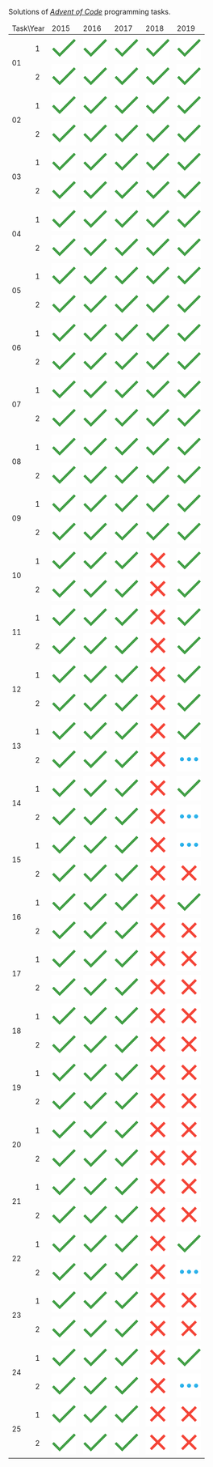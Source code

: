 Solutions  of <cite>[Advent of Code][1]</cite> programming tasks.
<table>
<thead>
	<tr>
		<td colspan="2">Task\Year</td>
		<td>2015</td>
		<td>2016</td>
		<td>2017</td>
		<td>2018</td>
		<td>2019</td>
	</tr>
</thead>
<tbody>
	<tr>
		<td rowspan="2">01</td>
		<td>1</td>
		<td><img src="misc/images/solved.png" width="48" height="48"></td>
		<td><img src="misc/images/solved.png" width="48" height="48"></td>
		<td><img src="misc/images/solved.png" width="48" height="48"></td>
		<td><img src="misc/images/solved.png" width="48" height="48"></td>
		<td><img src="misc/images/solved.png" width="48" height="48"></td>
	</tr>
	<tr>
		<td>2</td>
		<td><img src="misc/images/solved.png" width="48" height="48"></td>
		<td><img src="misc/images/solved.png" width="48" height="48"></td>
		<td><img src="misc/images/solved.png" width="48" height="48"></td>
		<td><img src="misc/images/solved.png" width="48" height="48"></td>
		<td><img src="misc/images/solved.png" width="48" height="48"></td>
	</tr>
	<tr>
		<td rowspan="2">02</td>
		<td>1</td>
		<td><img src="misc/images/solved.png" width="48" height="48"></td>
		<td><img src="misc/images/solved.png" width="48" height="48"></td>
		<td><img src="misc/images/solved.png" width="48" height="48"></td>
		<td><img src="misc/images/solved.png" width="48" height="48"></td>
		<td><img src="misc/images/solved.png" width="48" height="48"></td>
	</tr>
	<tr>
		<td>2</td>
		<td><img src="misc/images/solved.png" width="48" height="48"></td>
		<td><img src="misc/images/solved.png" width="48" height="48"></td>
		<td><img src="misc/images/solved.png" width="48" height="48"></td>
		<td><img src="misc/images/solved.png" width="48" height="48"></td>
		<td><img src="misc/images/solved.png" width="48" height="48"></td>
	</tr>
	<tr>
		<td rowspan="2">03</td>
		<td>1</td>
		<td><img src="misc/images/solved.png" width="48" height="48"></td>
		<td><img src="misc/images/solved.png" width="48" height="48"></td>
		<td><img src="misc/images/solved.png" width="48" height="48"></td>
		<td><img src="misc/images/solved.png" width="48" height="48"></td>
		<td><img src="misc/images/solved.png" width="48" height="48"></td>
	</tr>
	<tr>
		<td>2</td>
		<td><img src="misc/images/solved.png" width="48" height="48"></td>
		<td><img src="misc/images/solved.png" width="48" height="48"></td>
		<td><img src="misc/images/solved.png" width="48" height="48"></td>
		<td><img src="misc/images/solved.png" width="48" height="48"></td>
		<td><img src="misc/images/solved.png" width="48" height="48"></td>
	</tr>
	<tr>
		<td rowspan="2">04</td>
		<td>1</td>
		<td><img src="misc/images/solved.png" width="48" height="48"></td>
		<td><img src="misc/images/solved.png" width="48" height="48"></td>
		<td><img src="misc/images/solved.png" width="48" height="48"></td>
		<td><img src="misc/images/solved.png" width="48" height="48"></td>
		<td><img src="misc/images/solved.png" width="48" height="48"></td>
	</tr>
	<tr>
		<td>2</td>
		<td><img src="misc/images/solved.png" width="48" height="48"></td>
		<td><img src="misc/images/solved.png" width="48" height="48"></td>
		<td><img src="misc/images/solved.png" width="48" height="48"></td>
		<td><img src="misc/images/solved.png" width="48" height="48"></td>
		<td><img src="misc/images/solved.png" width="48" height="48"></td>
	</tr>
	<tr>
		<td rowspan="2">05</td>
		<td>1</td>
		<td><img src="misc/images/solved.png" width="48" height="48"></td>
		<td><img src="misc/images/solved.png" width="48" height="48"></td>
		<td><img src="misc/images/solved.png" width="48" height="48"></td>
		<td><img src="misc/images/solved.png" width="48" height="48"></td>
		<td><img src="misc/images/solved.png" width="48" height="48"></td>
	</tr>
	<tr>
		<td>2</td>
		<td><img src="misc/images/solved.png" width="48" height="48"></td>
		<td><img src="misc/images/solved.png" width="48" height="48"></td>
		<td><img src="misc/images/solved.png" width="48" height="48"></td>
		<td><img src="misc/images/solved.png" width="48" height="48"></td>
		<td><img src="misc/images/solved.png" width="48" height="48"></td>
	</tr>
	<tr>
		<td rowspan="2">06</td>
		<td>1</td>
		<td><img src="misc/images/solved.png" width="48" height="48"></td>
		<td><img src="misc/images/solved.png" width="48" height="48"></td>
		<td><img src="misc/images/solved.png" width="48" height="48"></td>
		<td><img src="misc/images/solved.png" width="48" height="48"></td>
		<td><img src="misc/images/solved.png" width="48" height="48"></td>
	</tr>
	<tr>
		<td>2</td>
		<td><img src="misc/images/solved.png" width="48" height="48"></td>
		<td><img src="misc/images/solved.png" width="48" height="48"></td>
		<td><img src="misc/images/solved.png" width="48" height="48"></td>
		<td><img src="misc/images/solved.png" width="48" height="48"></td>
		<td><img src="misc/images/solved.png" width="48" height="48"></td>
	</tr>
	<tr>
		<td rowspan="2">07</td>
		<td>1</td>
		<td><img src="misc/images/solved.png" width="48" height="48"></td>
		<td><img src="misc/images/solved.png" width="48" height="48"></td>
		<td><img src="misc/images/solved.png" width="48" height="48"></td>
		<td><img src="misc/images/solved.png" width="48" height="48"></td>
		<td><img src="misc/images/solved.png" width="48" height="48"></td>
	</tr>
	<tr>
		<td>2</td>
		<td><img src="misc/images/solved.png" width="48" height="48"></td>
		<td><img src="misc/images/solved.png" width="48" height="48"></td>
		<td><img src="misc/images/solved.png" width="48" height="48"></td>
		<td><img src="misc/images/solved.png" width="48" height="48"></td>
		<td><img src="misc/images/solved.png" width="48" height="48"></td>
	</tr>
	<tr>
		<td rowspan="2">08</td>
		<td>1</td>
		<td><img src="misc/images/solved.png" width="48" height="48"></td>
		<td><img src="misc/images/solved.png" width="48" height="48"></td>
		<td><img src="misc/images/solved.png" width="48" height="48"></td>
		<td><img src="misc/images/solved.png" width="48" height="48"></td>
		<td><img src="misc/images/solved.png" width="48" height="48"></td>
	</tr>
	<tr>
		<td>2</td>
		<td><img src="misc/images/solved.png" width="48" height="48"></td>
		<td><img src="misc/images/solved.png" width="48" height="48"></td>
		<td><img src="misc/images/solved.png" width="48" height="48"></td>
		<td><img src="misc/images/solved.png" width="48" height="48"></td>
		<td><img src="misc/images/solved.png" width="48" height="48"></td>
	</tr>
	<tr>
		<td rowspan="2">09</td>
		<td>1</td>
		<td><img src="misc/images/solved.png" width="48" height="48"></td>
		<td><img src="misc/images/solved.png" width="48" height="48"></td>
		<td><img src="misc/images/solved.png" width="48" height="48"></td>
		<td><img src="misc/images/solved.png" width="48" height="48"></td>
		<td><img src="misc/images/solved.png" width="48" height="48"></td>
	</tr>
	<tr>
		<td>2</td>
		<td><img src="misc/images/solved.png" width="48" height="48"></td>
		<td><img src="misc/images/solved.png" width="48" height="48"></td>
		<td><img src="misc/images/solved.png" width="48" height="48"></td>
		<td><img src="misc/images/solved.png" width="48" height="48"></td>
		<td><img src="misc/images/solved.png" width="48" height="48"></td>
	</tr>
	<tr>
		<td rowspan="2">10</td>
		<td>1</td>
		<td><img src="misc/images/solved.png" width="48" height="48"></td>
		<td><img src="misc/images/solved.png" width="48" height="48"></td>
		<td><img src="misc/images/solved.png" width="48" height="48"></td>
		<td><img src="misc/images/notStarted.png" width="48" height="48"></td>
		<td><img src="misc/images/solved.png" width="48" height="48"></td>
	</tr>
	<tr>
		<td>2</td>
		<td><img src="misc/images/solved.png" width="48" height="48"></td>
		<td><img src="misc/images/solved.png" width="48" height="48"></td>
		<td><img src="misc/images/solved.png" width="48" height="48"></td>
		<td><img src="misc/images/notStarted.png" width="48" height="48"></td>
		<td><img src="misc/images/solved.png" width="48" height="48"></td>
	</tr>
	<tr>
		<td rowspan="2">11</td>
		<td>1</td>
		<td><img src="misc/images/solved.png" width="48" height="48"></td>
		<td><img src="misc/images/solved.png" width="48" height="48"></td>
		<td><img src="misc/images/solved.png" width="48" height="48"></td>
		<td><img src="misc/images/notStarted.png" width="48" height="48"></td>
		<td><img src="misc/images/solved.png" width="48" height="48"></td>
	</tr>
	<tr>
		<td>2</td>
		<td><img src="misc/images/solved.png" width="48" height="48"></td>
		<td><img src="misc/images/solved.png" width="48" height="48"></td>
		<td><img src="misc/images/solved.png" width="48" height="48"></td>
		<td><img src="misc/images/notStarted.png" width="48" height="48"></td>
		<td><img src="misc/images/solved.png" width="48" height="48"></td>
	</tr>
	<tr>
		<td rowspan="2">12</td>
		<td>1</td>
		<td><img src="misc/images/solved.png" width="48" height="48"></td>
		<td><img src="misc/images/solved.png" width="48" height="48"></td>
		<td><img src="misc/images/solved.png" width="48" height="48"></td>
		<td><img src="misc/images/notStarted.png" width="48" height="48"></td>
		<td><img src="misc/images/solved.png" width="48" height="48"></td>
	</tr>
	<tr>
		<td>2</td>
		<td><img src="misc/images/solved.png" width="48" height="48"></td>
		<td><img src="misc/images/solved.png" width="48" height="48"></td>
		<td><img src="misc/images/solved.png" width="48" height="48"></td>
		<td><img src="misc/images/notStarted.png" width="48" height="48"></td>
		<td><img src="misc/images/solved.png" width="48" height="48"></td>
	</tr>
	<tr>
		<td rowspan="2">13</td>
		<td>1</td>
		<td><img src="misc/images/solved.png" width="48" height="48"></td>
		<td><img src="misc/images/solved.png" width="48" height="48"></td>
		<td><img src="misc/images/solved.png" width="48" height="48"></td>
		<td><img src="misc/images/notStarted.png" width="48" height="48"></td>
		<td><img src="misc/images/solved.png" width="48" height="48"></td>
	</tr>
	<tr>
		<td>2</td>
		<td><img src="misc/images/solved.png" width="48" height="48"></td>
		<td><img src="misc/images/solved.png" width="48" height="48"></td>
		<td><img src="misc/images/solved.png" width="48" height="48"></td>
		<td><img src="misc/images/notStarted.png" width="48" height="48"></td>
		<td><img src="misc/images/inProgress.png" width="48" height="48"></td>
	</tr>
	<tr>
		<td rowspan="2">14</td>
		<td>1</td>
		<td><img src="misc/images/solved.png" width="48" height="48"></td>
		<td><img src="misc/images/solved.png" width="48" height="48"></td>
		<td><img src="misc/images/solved.png" width="48" height="48"></td>
		<td><img src="misc/images/notStarted.png" width="48" height="48"></td>
		<td><img src="misc/images/solved.png" width="48" height="48"></td>
	</tr>
	<tr>
		<td>2</td>
		<td><img src="misc/images/solved.png" width="48" height="48"></td>
		<td><img src="misc/images/solved.png" width="48" height="48"></td>
		<td><img src="misc/images/solved.png" width="48" height="48"></td>
		<td><img src="misc/images/notStarted.png" width="48" height="48"></td>
		<td><img src="misc/images/inProgress.png" width="48" height="48"></td>
	</tr>
	<tr>
		<td rowspan="2">15</td>
		<td>1</td>
		<td><img src="misc/images/solved.png" width="48" height="48"></td>
		<td><img src="misc/images/solved.png" width="48" height="48"></td>
		<td><img src="misc/images/solved.png" width="48" height="48"></td>
		<td><img src="misc/images/notStarted.png" width="48" height="48"></td>
		<td><img src="misc/images/inProgress.png" width="48" height="48"></td>
	</tr>
	<tr>
		<td>2</td>
		<td><img src="misc/images/solved.png" width="48" height="48"></td>
		<td><img src="misc/images/solved.png" width="48" height="48"></td>
		<td><img src="misc/images/solved.png" width="48" height="48"></td>
		<td><img src="misc/images/notStarted.png" width="48" height="48"></td>
		<td><img src="misc/images/notStarted.png" width="48" height="48"></td>
	</tr>
	<tr>
		<td rowspan="2">16</td>
		<td>1</td>
		<td><img src="misc/images/solved.png" width="48" height="48"></td>
		<td><img src="misc/images/solved.png" width="48" height="48"></td>
		<td><img src="misc/images/solved.png" width="48" height="48"></td>
		<td><img src="misc/images/notStarted.png" width="48" height="48"></td>
		<td><img src="misc/images/solved.png" width="48" height="48"></td>
	</tr>
	<tr>
		<td>2</td>
		<td><img src="misc/images/solved.png" width="48" height="48"></td>
		<td><img src="misc/images/solved.png" width="48" height="48"></td>
		<td><img src="misc/images/solved.png" width="48" height="48"></td>
		<td><img src="misc/images/notStarted.png" width="48" height="48"></td>
		<td><img src="misc/images/notStarted.png" width="48" height="48"></td>
	</tr>
	<tr>
		<td rowspan="2">17</td>
		<td>1</td>
		<td><img src="misc/images/solved.png" width="48" height="48"></td>
		<td><img src="misc/images/solved.png" width="48" height="48"></td>
		<td><img src="misc/images/solved.png" width="48" height="48"></td>
		<td><img src="misc/images/notStarted.png" width="48" height="48"></td>
		<td><img src="misc/images/notStarted.png" width="48" height="48"></td>
	</tr>
	<tr>
		<td>2</td>
		<td><img src="misc/images/solved.png" width="48" height="48"></td>
		<td><img src="misc/images/solved.png" width="48" height="48"></td>
		<td><img src="misc/images/solved.png" width="48" height="48"></td>
		<td><img src="misc/images/notStarted.png" width="48" height="48"></td>
		<td><img src="misc/images/notStarted.png" width="48" height="48"></td>
	</tr>
	<tr>
		<td rowspan="2">18</td>
		<td>1</td>
		<td><img src="misc/images/solved.png" width="48" height="48"></td>
		<td><img src="misc/images/solved.png" width="48" height="48"></td>
		<td><img src="misc/images/solved.png" width="48" height="48"></td>
		<td><img src="misc/images/notStarted.png" width="48" height="48"></td>
		<td><img src="misc/images/notStarted.png" width="48" height="48"></td>
	</tr>
	<tr>
		<td>2</td>
		<td><img src="misc/images/solved.png" width="48" height="48"></td>
		<td><img src="misc/images/solved.png" width="48" height="48"></td>
		<td><img src="misc/images/solved.png" width="48" height="48"></td>
		<td><img src="misc/images/notStarted.png" width="48" height="48"></td>
		<td><img src="misc/images/notStarted.png" width="48" height="48"></td>
	</tr>
	<tr>
		<td rowspan="2">19</td>
		<td>1</td>
		<td><img src="misc/images/solved.png" width="48" height="48"></td>
		<td><img src="misc/images/solved.png" width="48" height="48"></td>
		<td><img src="misc/images/solved.png" width="48" height="48"></td>
		<td><img src="misc/images/notStarted.png" width="48" height="48"></td>
		<td><img src="misc/images/notStarted.png" width="48" height="48"></td>
	</tr>
	<tr>
		<td>2</td>
		<td><img src="misc/images/solved.png" width="48" height="48"></td>
		<td><img src="misc/images/solved.png" width="48" height="48"></td>
		<td><img src="misc/images/solved.png" width="48" height="48"></td>
		<td><img src="misc/images/notStarted.png" width="48" height="48"></td>
		<td><img src="misc/images/notStarted.png" width="48" height="48"></td>
	</tr>
	<tr>
		<td rowspan="2">20</td>
		<td>1</td>
		<td><img src="misc/images/solved.png" width="48" height="48"></td>
		<td><img src="misc/images/solved.png" width="48" height="48"></td>
		<td><img src="misc/images/solved.png" width="48" height="48"></td>
		<td><img src="misc/images/notStarted.png" width="48" height="48"></td>
		<td><img src="misc/images/notStarted.png" width="48" height="48"></td>
	</tr>
	<tr>
		<td>2</td>
		<td><img src="misc/images/solved.png" width="48" height="48"></td>
		<td><img src="misc/images/solved.png" width="48" height="48"></td>
		<td><img src="misc/images/solved.png" width="48" height="48"></td>
		<td><img src="misc/images/notStarted.png" width="48" height="48"></td>
		<td><img src="misc/images/notStarted.png" width="48" height="48"></td>
	</tr>
	<tr>
		<td rowspan="2">21</td>
		<td>1</td>
		<td><img src="misc/images/solved.png" width="48" height="48"></td>
		<td><img src="misc/images/solved.png" width="48" height="48"></td>
		<td><img src="misc/images/solved.png" width="48" height="48"></td>
		<td><img src="misc/images/notStarted.png" width="48" height="48"></td>
		<td><img src="misc/images/notStarted.png" width="48" height="48"></td>
	</tr>
	<tr>
		<td>2</td>
		<td><img src="misc/images/solved.png" width="48" height="48"></td>
		<td><img src="misc/images/solved.png" width="48" height="48"></td>
		<td><img src="misc/images/solved.png" width="48" height="48"></td>
		<td><img src="misc/images/notStarted.png" width="48" height="48"></td>
		<td><img src="misc/images/notStarted.png" width="48" height="48"></td>
	</tr>
	<tr>
		<td rowspan="2">22</td>
		<td>1</td>
		<td><img src="misc/images/solved.png" width="48" height="48"></td>
		<td><img src="misc/images/solved.png" width="48" height="48"></td>
		<td><img src="misc/images/solved.png" width="48" height="48"></td>
		<td><img src="misc/images/notStarted.png" width="48" height="48"></td>
		<td><img src="misc/images/solved.png" width="48" height="48"></td>
	</tr>
	<tr>
		<td>2</td>
		<td><img src="misc/images/solved.png" width="48" height="48"></td>
		<td><img src="misc/images/solved.png" width="48" height="48"></td>
		<td><img src="misc/images/solved.png" width="48" height="48"></td>
		<td><img src="misc/images/notStarted.png" width="48" height="48"></td>
		<td><img src="misc/images/inProgress.png" width="48" height="48"></td>
	</tr>
	<tr>
		<td rowspan="2">23</td>
		<td>1</td>
		<td><img src="misc/images/solved.png" width="48" height="48"></td>
		<td><img src="misc/images/solved.png" width="48" height="48"></td>
		<td><img src="misc/images/solved.png" width="48" height="48"></td>
		<td><img src="misc/images/notStarted.png" width="48" height="48"></td>
		<td><img src="misc/images/notStarted.png" width="48" height="48"></td>
	</tr>
	<tr>
		<td>2</td>
		<td><img src="misc/images/solved.png" width="48" height="48"></td>
		<td><img src="misc/images/solved.png" width="48" height="48"></td>
		<td><img src="misc/images/solved.png" width="48" height="48"></td>
		<td><img src="misc/images/notStarted.png" width="48" height="48"></td>
		<td><img src="misc/images/notStarted.png" width="48" height="48"></td>
	</tr>
	<tr>
		<td rowspan="2">24</td>
		<td>1</td>
		<td><img src="misc/images/solved.png" width="48" height="48"></td>
		<td><img src="misc/images/solved.png" width="48" height="48"></td>
		<td><img src="misc/images/solved.png" width="48" height="48"></td>
		<td><img src="misc/images/notStarted.png" width="48" height="48"></td>
		<td><img src="misc/images/solved.png" width="48" height="48"></td>
	</tr>
	<tr>
		<td>2</td>
		<td><img src="misc/images/solved.png" width="48" height="48"></td>
		<td><img src="misc/images/solved.png" width="48" height="48"></td>
		<td><img src="misc/images/solved.png" width="48" height="48"></td>
		<td><img src="misc/images/notStarted.png" width="48" height="48"></td>
		<td><img src="misc/images/inProgress.png" width="48" height="48"></td>
	</tr>
	<tr>
		<td rowspan="2">25</td>
		<td>1</td>
		<td><img src="misc/images/solved.png" width="48" height="48"></td>
		<td><img src="misc/images/solved.png" width="48" height="48"></td>
		<td><img src="misc/images/solved.png" width="48" height="48"></td>
		<td><img src="misc/images/notStarted.png" width="48" height="48"></td>
		<td><img src="misc/images/notStarted.png" width="48" height="48"></td>
	</tr>
	<tr>
		<td>2</td>
		<td><img src="misc/images/solved.png" width="48" height="48"></td>
		<td><img src="misc/images/solved.png" width="48" height="48"></td>
		<td><img src="misc/images/solved.png" width="48" height="48"></td>
		<td><img src="misc/images/notStarted.png" width="48" height="48"></td>
		<td><img src="misc/images/notStarted.png" width="48" height="48"></td>
	</tr>
</tbody>
</table>

[1]: https://adventofcode.com/
